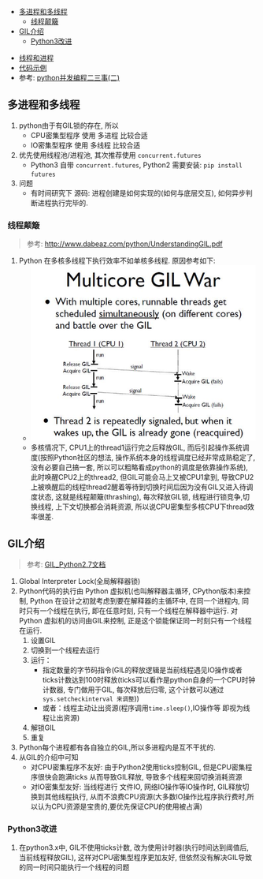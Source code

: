 <!-- TOC -->

- [多进程和多线程](#多进程和多线程)
    - [线程颠簸](#线程颠簸)
- [GIL介绍](#gil介绍)
    - [Python3改进](#python3改进)

<!-- /TOC -->

- [线程和进程](basics/skill/thread_process.md)
- [代码示例](/draft/Lib/ThreadAndProcess.py)
- 参考: [python并发编程二三事(二)](https://izsk.me/2017/02/11/python并发编程二三事(二)/)

## 多进程和多线程
1. python由于有GIL锁的存在, 所以
    - CPU密集型程序 使用 多进程 比较合适
    - IO密集型程序 使用 多线程 比较合适
2. 优先使用线程池/进程池, 其次推荐使用 `concurrent.futures`
    - Python3 自带 `concurrent.futures`, Python2 需要安装: `pip install futures`
3. 问题
    - 有时间研究下 源码: 进程创建是如何实现的(如何与底层交互), 如何异步判断进程执行完毕的.

### 线程颠簸
> 参考: http://www.dabeaz.com/python/UnderstandingGIL.pdf
1. Python 在多核多线程下执行效率不如单核多线程. 原因参考如下:
    - ![python_thread_thrashing](attach/python_thread_thrashing.JPG)
    - 多核情况下, CPU1上的thread1运行完之后释放GIL, 而后引起操作系统调度(按照Python社区的想法, 操作系统本身的线程调度已经非常成熟稳定了, 没有必要自己搞一套, 所以可以粗略看成python的调度是依靠操作系统), 此时唤醒CPU2上的thread2, 但GIL可能会马上又被CPU1拿到, 导致CPU2上被唤醒后的线程thread2醒着等待到切换时间后因为没有GIL又进入待调度状态, 这就是线程颠簸(thrashing), 每次释放GIL锁, 线程进行锁竞争,切换线程, 上下文切换都会消耗资源, 所以说CPU密集型多核CPU下thread效率很差.

## GIL介绍
> 参考: [GIL_Python2.7文档](http://tool.oschina.net/uploads/apidocs/python2.7.3/c-api/init.html?highlight=gil#thread-state-and-the-global-interpreter-lock)

1. Global Interpreter Lock(全局解释器锁)
2. Python代码的执行由 Python 虚拟机(也叫解释器主循环, CPython版本)来控制, Python 在设计之初就考虑到要在解释器的主循环中, 在同一个进程内, 同时只有一个线程在执行, 即在任意时刻, 只有一个线程在解释器中运行. 对Python 虚拟机的访问由GIL来控制, 正是这个锁能保证同一时刻只有一个线程在运行. 
    1. 设置GIL
    2. 切换到一个线程去运行
    3. 运行：
        - 指定数量的字节码指令(GIL的释放逻辑是当前线程遇见IO操作或者ticks计数达到100时释放(ticks可以看作是python自身的一个CPU时钟计数器, 专门做用于GIL, 每次释放后归零, 这个计数可以通过 `sys.setcheckinterval 来调整`))
        - 或者：线程主动让出资源(程序调用`time.sleep()`,IO操作等 即视为线程让出资源)
    4. 解锁GIL
    5. 重复
3. Python每个进程都有各自独立的GIL,所以多进程内是互不干扰的.
4. 从GIL的介绍中可知
    - 对CPU密集程序不友好: 由于Python2使用ticks控制GIL, 但是CPU密集程序很快会跑满ticks 从而导致GIL释放, 导致多个线程来回切换消耗资源
    - 对IO密集型友好: 当线程进行 文件IO, 网络IO操作等IO操作时, GIL释放切换到其他线程执行, 从而不浪费CPU资源(大多数IO操作比程序执行费时,所以认为CPU资源是宝贵的,要优先保证CPU的使用被占满)

### Python3改进
1. 在python3.x中, GIL不使用ticks计数, 改为使用计时器(执行时间达到阈值后, 当前线程释放GIL), 这样对CPU密集型程序更加友好, 但依然没有解决GIL导致的同一时间只能执行一个线程的问题
